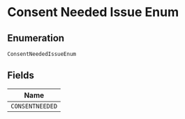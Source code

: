 
# Consent Needed Issue Enum

## Enumeration

`ConsentNeededIssueEnum`

## Fields

| Name |
|  --- |
| `CONSENTNEEDED` |

